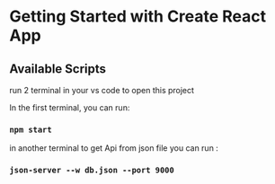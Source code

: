 # Getting Started with Create React App

## Available Scripts

run 2 terminal in your vs code to open this project

In the first terminal, you can run:

### `npm start`

in another terminal to get Api from json file you can run :

### `json-server --w db.json --port 9000`
